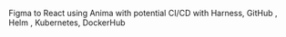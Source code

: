 Figma to React using Anima with potential CI/CD with Harness, GitHub , Helm , Kubernetes, DockerHub 
